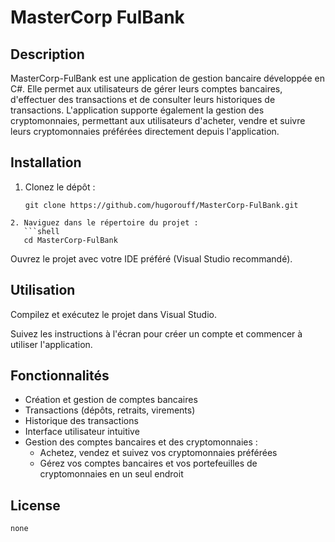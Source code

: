 # MasterCorp FulBank

## Description
MasterCorp-FulBank est une application de gestion bancaire développée en C#. Elle permet aux utilisateurs de gérer leurs comptes bancaires, d'effectuer des transactions et de consulter leurs historiques de transactions. L'application supporte également la gestion des cryptomonnaies, permettant aux utilisateurs d'acheter, vendre et suivre leurs cryptomonnaies préférées directement depuis l'application.

## Installation
1. Clonez le dépôt :
   ```shell
   git clone https://github.com/hugorouff/MasterCorp-FulBank.git
```
2. Naviguez dans le répertoire du projet :
   ```shell
   cd MasterCorp-FulBank
```
Ouvrez le projet avec votre IDE préféré (Visual Studio recommandé).

## Utilisation
Compilez et exécutez le projet dans Visual Studio.

Suivez les instructions à l'écran pour créer un compte et commencer à utiliser l'application.

## Fonctionnalités
* Création et gestion de comptes bancaires
* Transactions (dépôts, retraits, virements)
* Historique des transactions
* Interface utilisateur intuitive
* Gestion des comptes bancaires et des cryptomonnaies :
  + Achetez, vendez et suivez vos cryptomonnaies préférées
  + Gérez vos comptes bancaires et vos portefeuilles de cryptomonnaies en un seul endroit

## License
    none